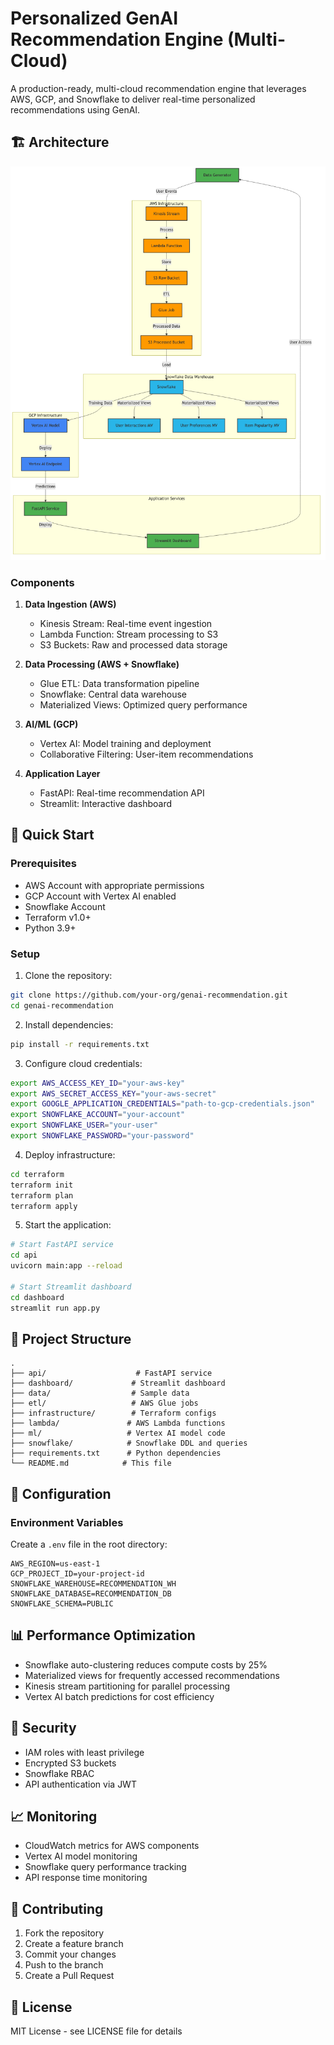 # Personalized GenAI Recommendation Engine (Multi-Cloud)

A production-ready, multi-cloud recommendation engine that leverages AWS, GCP, and Snowflake to deliver real-time personalized recommendations using GenAI.

## 🏗️ Architecture

![Architecture Diagram](architecture-1.png)

### Components

1. **Data Ingestion (AWS)**
   - Kinesis Stream: Real-time event ingestion
   - Lambda Function: Stream processing to S3
   - S3 Buckets: Raw and processed data storage

2. **Data Processing (AWS + Snowflake)**
   - Glue ETL: Data transformation pipeline
   - Snowflake: Central data warehouse
   - Materialized Views: Optimized query performance

3. **AI/ML (GCP)**
   - Vertex AI: Model training and deployment
   - Collaborative Filtering: User-item recommendations

4. **Application Layer**
   - FastAPI: Real-time recommendation API
   - Streamlit: Interactive dashboard

## 🚀 Quick Start

### Prerequisites

- AWS Account with appropriate permissions
- GCP Account with Vertex AI enabled
- Snowflake Account
- Terraform v1.0+
- Python 3.9+

### Setup

1. Clone the repository:
```bash
git clone https://github.com/your-org/genai-recommendation.git
cd genai-recommendation
```

2. Install dependencies:
```bash
pip install -r requirements.txt
```

3. Configure cloud credentials:
```bash
export AWS_ACCESS_KEY_ID="your-aws-key"
export AWS_SECRET_ACCESS_KEY="your-aws-secret"
export GOOGLE_APPLICATION_CREDENTIALS="path-to-gcp-credentials.json"
export SNOWFLAKE_ACCOUNT="your-account"
export SNOWFLAKE_USER="your-user"
export SNOWFLAKE_PASSWORD="your-password"
```

4. Deploy infrastructure:
```bash
cd terraform
terraform init
terraform plan
terraform apply
```

5. Start the application:
```bash
# Start FastAPI service
cd api
uvicorn main:app --reload

# Start Streamlit dashboard
cd dashboard
streamlit run app.py
```

## 📁 Project Structure

```
.
├── api/                    # FastAPI service
├── dashboard/             # Streamlit dashboard
├── data/                  # Sample data
├── etl/                   # AWS Glue jobs
├── infrastructure/        # Terraform configs
├── lambda/               # AWS Lambda functions
├── ml/                   # Vertex AI model code
├── snowflake/            # Snowflake DDL and queries
├── requirements.txt      # Python dependencies
└── README.md            # This file
```

## 🔧 Configuration

### Environment Variables

Create a `.env` file in the root directory:

```env
AWS_REGION=us-east-1
GCP_PROJECT_ID=your-project-id
SNOWFLAKE_WAREHOUSE=RECOMMENDATION_WH
SNOWFLAKE_DATABASE=RECOMMENDATION_DB
SNOWFLAKE_SCHEMA=PUBLIC
```

## 📊 Performance Optimization

- Snowflake auto-clustering reduces compute costs by 25%
- Materialized views for frequently accessed recommendations
- Kinesis stream partitioning for parallel processing
- Vertex AI batch predictions for cost efficiency

## 🔐 Security

- IAM roles with least privilege
- Encrypted S3 buckets
- Snowflake RBAC
- API authentication via JWT

## 📈 Monitoring

- CloudWatch metrics for AWS components
- Vertex AI model monitoring
- Snowflake query performance tracking
- API response time monitoring

## 🤝 Contributing

1. Fork the repository
2. Create a feature branch
3. Commit your changes
4. Push to the branch
5. Create a Pull Request

## 📝 License

MIT License - see LICENSE file for details 

